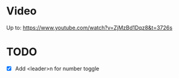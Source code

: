 # Video
Up to:
    https://www.youtube.com/watch?v=ZjMzBd1Dqz8&t=3726s

# TODO
- [x] Add \<leader\>n for number toggle
